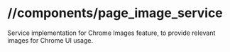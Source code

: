 # //components/page_image_service

Service implementation for Chrome Images feature, to provide relevant images
for Chrome UI usage.
